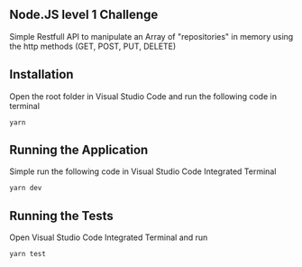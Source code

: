 ## Node.JS level 1 Challenge

Simple Restfull API to manipulate an Array of "repositories" in memory using the http methods (GET, POST, PUT, DELETE)

## Installation

Open the root folder in Visual Studio Code and run the following code in terminal

```
yarn
```

## Running the Application

Simple run the following code in Visual Studio Code Integrated Terminal

```
yarn dev
```

## Running the Tests

Open Visual Studio Code Integrated Terminal and run

```
yarn test
```

